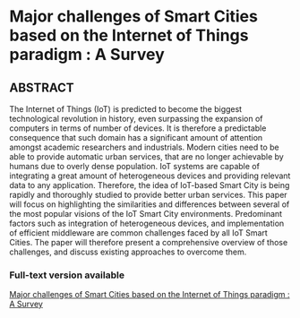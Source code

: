 # Major challenges of Smart Cities based on the Internet of Things paradigm : A Survey

## ABSTRACT
The Internet of Things (IoT) is predicted to become the biggest technological revolution in history, even surpassing the expansion of computers in terms of number of devices. It is therefore a predictable consequence that such domain has a significant amount of attention amongst academic researchers and industrials. Modern cities need to be able to provide automatic urban services, that are no longer achievable by humans due to overly dense population. IoT systems are capable of integrating a great amount of heterogeneous devices and providing relevant data to any application. Therefore, the idea of IoT-based Smart City is being rapidly and thoroughly studied to provide better urban services. This paper will focus on highlighting the similarities and differences between several of the most popular visions of the IoT Smart City environments. Predominant factors such as integration of heterogeneous devices, and implementation of efficient middleware are common challenges faced by all IoT Smart Cities. The paper will therefore present a comprehensive overview of those challenges, and discuss existing approaches to overcome them.

### Full-text version available
[Major challenges of Smart Cities based on the Internet of Things paradigm : A Survey](https://github.com/Laymer/Smart-Cities/blob/master/SmartCitiesSurvey.pdf)
